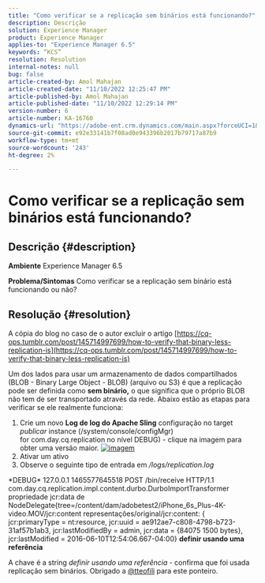 ```yaml
---
title: "Como verificar se a replicação sem binários está funcionando?"
description: Descrição
solution: Experience Manager
product: Experience Manager
applies-to: "Experience Manager 6.5"
keywords: “KCS”
resolution: Resolution
internal-notes: null
bug: false
article-created-by: Amol Mahajan
article-created-date: "11/10/2022 12:25:47 PM"
article-published-by: Amol Mahajan
article-published-date: "11/10/2022 12:29:14 PM"
version-number: 6
article-number: KA-16760
dynamics-url: "https://adobe-ent.crm.dynamics.com/main.aspx?forceUCI=1&pagetype=entityrecord&etn=knowledgearticle&id=2ab840c8-f260-ed11-9561-6045bd006268"
source-git-commit: e92e33141b7f08ad0e943396b2017b79717a87b9
workflow-type: tm+mt
source-wordcount: '243'
ht-degree: 2%

---
```


# Como verificar se a replicação sem binários está funcionando?

## Descrição {#description}

<b>Ambiente</b>
Experience Manager 6.5


<b>Problema/Sintomas</b>
Como verificar se a replicação sem binário está funcionando ou não?


## Resolução {#resolution}


A cópia do blog no caso de o autor excluir o artigo [https://cq-ops.tumblr.com/post/145714997699/how-to-verify-that-binary-less-replication-is](https://cq-ops.tumblr.com/post/145714997699/how-to-verify-that-binary-less-replication-is)

Um dos lados para usar um armazenamento de dados compartilhados (BLOB - Binary Large Object - BLOB) (arquivo ou S3) é que a replicação pode ser definida como <b>sem binário,</b> o que significa que o próprio BLOB não tem de ser transportado através da rede. Abaixo estão as etapas para verificar se ele realmente funciona:



1. Crie um novo <b>Log de log do Apache Sling</b> configuração no target *publicar* instance (/system/console/configMgr) for com.day.cq.replication no nível DEBUG) - clique na imagem para obter uma versão maior. [![imagem](https://64.media.tumblr.com/7399cc8fc96a1bb17456e9aff2af2999/tumblr_inline_p9j3kgHl8K1r414c2_500.png)](https://href.li/?http://jayan.kandathil.ca/CQ-OPS/aem62/LoggingLogger-Replication.png)
2. Ativar um ativo
3. Observe o seguinte tipo de entrada em */logs/replication.log*


\*DEBUG\* 127.0.0.1 1465577645518 POST /bin/receive HTTP/1.1 com.day.cq.replication.impl.content.durbo.DurboImportTransformer propriedade jcr:data de NodeDelegate{tree=/content/dam/adobetest2/iPhone_6s_Plus-4K-video.MOV/jcr:content representações/original/jcr:content: { jcr:primaryType = nt:resource, jcr:uuid = ae912ae7-c808-4798-b723-31af57b1ab3, jcr:lastModifiedBy = admin, jcr:data = {84075 1500 bytes}, jcr:lastModified = 2016-06-10T12:54:06.667-04:00} <b>definir usando uma referência</b>

A chave é a string *definir usando uma referência* - confirma que foi usada replicação sem binários. Obrigado a [@tteofili](https://twitter.com/tteofili) para este ponteiro.


